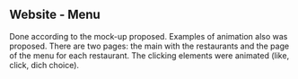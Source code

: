 ## Website - Menu
Done according to the mock-up proposed.
Examples of animation also was proposed.
There are two pages: the main with the restaurants and the page of the menu for each restaurant.
The clicking elements were animated (like, click, dich choice).

